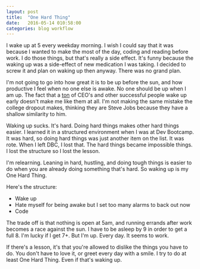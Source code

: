 ```yaml
---
layout: post
title:  "One Hard Thing"
date:   2016-05-14 010:58:00
categories: blog workflow
---
```


I wake up at 5 every weekday morning. I wish I could say that it was because I wanted to make the most of the day, coding and reading before work. I do those things, but that's really a side effect. It's funny because the waking up was a side-effect of new medication I was taking. I decided to screw it and plan on waking up then anyway. There was no grand plan.

I'm not going to go into how great it is to be up before the sun, and how productive I feel when no one else is awake. No one should be up when I am up. The fact that a [ton](http://www.businessinsider.com/successful-early-risers-2012-1) of CEO's and other successful people wake up early doesn't make me like them at all. I'm not making the same mistake the college dropout makes, thinking they are Steve Jobs because they have a shallow similarity to him.

Waking up sucks. It's hard. Doing hard things makes other hard things easier. I learned it in a structured environment when I was at Dev Bootcamp. It was hard, so doing hard things was just another item on the list. It was rote. When I left DBC, I lost that. The hard things became impossible things. I lost the structure so I lost the lesson.

I'm relearning. Leaning in hard, hustling, and doing tough things is easier to do when you are already doing something that's hard. So waking up is my One Hard Thing.

Here's the structure:
- Wake up
- Hate myself for being awake but I set too many alarms to back out now
- Code

The trade off is that nothing is open at 5am, and running errands after work becomes a race against the sun. I have to be asleep by 9 in order to get a full 8. I'm lucky if I get 7+. But I'm up. Every day. It seems to work.

If there's a lesson, it's that you're allowed to dislike the things you have to do. You don't have to love it, or greet every day with a smile. I try to do at least One Hard Thing. Even if that's waking up.
